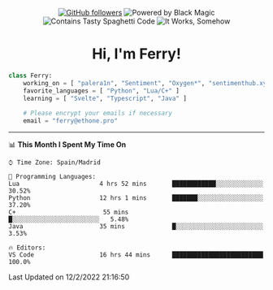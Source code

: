 <div align="center">

[![GitHub followers](https://img.shields.io/github/followers/ImUltik?logo=github&style=for-the-badge&logoColor=white)](https://github.com/ImUltik)
![Powered by Black Magic](https://img.shields.io/static/v1?label=Powered%20By&message=Black%20Magic&color=black&style=for-the-badge&logo=github-sponsors&logoColor=white)
![Contains Tasty Spaghetti Code](https://img.shields.io/static/v1?label=Contains&message=Tasty%20Spaghetti%20Code&color=yellow&style=for-the-badge&logo=visual-studio-code&logoColor=white)
![It Works, Somehow](https://img.shields.io/static/v1?label=It%20Works&message=Somehow&color=green&style=for-the-badge&logo=broadcom&logoColor=white)
<h1>Hi, I'm Ferry!</h1>
</div>

```py
class Ferry:
    working_on = [ "palera1n", "Sentiment", "Oxygen*", "sentimenthub.xyz" ]
    favorite_languages = [ "Python", "Lua/C+" ]
    learning = [ "Svelte", "Typescript", "Java" ]
   
    # Please encrypt your emails if necessary
    email = "ferry@ethone.pro"
```
---

<!--START_SECTION:waka-->
📊 **This Month I Spent My Time On** 

```text
⌚︎ Time Zone: Spain/Madrid

💬 Programming Languages: 
Lua                      4 hrs 52 mins       ████████████░░░░░░░░░░░░░   30.52% 
Python                   12 hrs 1 mins       ███████░░░░░░░░░░░░░░░░░░   37.20% 
C+                        55 mins             █░░░░░░░░░░░░░░░░░░░░░░░░   5.48% 
Java                     35 mins             █░░░░░░░░░░░░░░░░░░░░░░░░   3.53%

🔥 Editors: 
VS Code                  16 hrs 44 mins      █████████████████████████   100.0%

```


 Last Updated on 12/2/2022 21:16:50
<!--END_SECTION:waka-->


